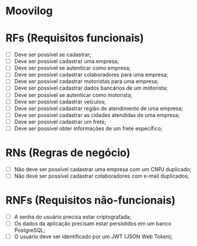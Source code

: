 # Moovilog

# RFs (Requisitos funcionais)

- [ ] Deve ser possível se cadastrar;
- [ ] Deve ser possível cadastrar uma empresa;
- [ ] Deve ser possível se autenticar como empresa;
- [ ] Deve ser possível cadastrar colaboradores para uma empresa;
- [ ] Deve ser possível cadastrar motoristas para uma empresa;
- [ ] Deve ser possível cadastrar dados bancários de um motorista;
- [ ] Deve ser possível se autenticar como motorista;
- [ ] Deve ser possível cadastrar veículos;
- [ ] Deve ser possível cadastrar região de atendimento de uma empresa;
- [ ] Deve ser possível cadastrar as cidades atendidas de uma empresa;
- [ ] Deve ser possível cadastrar um frete;
- [ ] Deve ser possível obter informações de um frete específico;

# RNs (Regras de negócio)

- [ ] Não deve ser possível cadastrar uma empresa com um CNPJ duplicado;
- [ ] Não deve ser possível cadastrar colaboradores com e-mail duplicados;

# RNFs (Requisitos não-funcionais)

- [ ] A senha do usuário precisa estar criptografada;
- [ ] Os dados da aplicação precisam estar persistidos em um banco PostgreSQL;
- [ ] O usuário deve ser identificado por um JWT (JSON Web Token);
